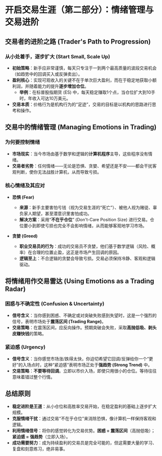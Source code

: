# 开启交易生涯（第二部分）：情绪管理与交易进阶

## 交易者的进阶之路 (Trader's Path to Progression)

### 从小处着手，逐步扩大 (Start Small, Scale Up)
-   **初始策略**：新手应非常谨慎，每天只专注于一到两个最高质量的波段交易机会（如趋势中的回调买入或反弹卖出）。
-   **盈利核心**：实现可观收入的关键不在于单次巨大盈利，而在于稳定地获取小额利润，并随着能力的提升**逐步增加仓位**。
    -   **举例**：在标普股指期货 (ES) 中，每天稳定赚取1个点，当仓位扩大到10手时，年收入可达10万美元。
-   **交易本质**：价格行为是机构行为的“足迹”，交易的目标是以机构的思路进行思考和操作。

## 交易中的情绪管理 (Managing Emotions in Trading)

### 为何要控制情绪
-   **市场现实**：当今市场由基于数学和逻辑的**计算机程序**主导，这些程序没有情绪。
-   **交易者劣势**：任何情绪——无论是恐惧、贪婪、希望还是不安——都会干扰客观判断，使你无法战胜计算机，从而导致亏损。

### 核心情绪及其应对

-   **恐惧 (Fear)**
    -   **来源**：新手主要害怕亏钱（视为交易生涯的“死亡”）、被他人视为赌徒、辜负家人期望，甚至潜意识里害怕成功。
    -   **解决方案**：采用“**不在乎仓位**” (Don't-Care Position Size) 进行交易。仓位要小到即使亏损也完全不会影响情绪，从而能够客观地学习市场。

-   **贪婪 (Greed)**
    -   **职业交易员的行为**：成功的交易员不贪婪，他们基于数学逻辑（风险、概率）在合理的位置止盈，这正是市场产生回调的原因。
    -   **逻辑至上**：不合逻辑的贪婪会导致亏损。交易必须保持冷静、客观和逻辑驱动。

## 将情绪用作交易雷达 (Using Emotions as a Trading Radar)

### 困惑与不确定性 (Confusion & Uncertainty)
-   **信号含义**：当你感到困惑、不确定或对突破失败感到失望时，这是一个强烈的信号，表明市场处于**震荡区间 (Trading Range)**。
-   **交易策略**：在震荡区间，应反向操作。预期突破会失败，采取**高抛低吸、剥头皮赚快钱**的策略。

### 紧迫感 (Urgency)
-   **信号含义**：当你感觉市场涨/跌得太快，你迫切希望它回调/反弹给你一个“更好”的入场点时，这种“紧迫感”表明市场正处于**强趋势 (Strong Trend)** 中。
-   **交易策略**：**不要等待回调**。立即以市价入场，即使只用很小的仓位。等待往往意味着错过整个行情。

## 总结原则
-   **稳定进阶是王道**：从小仓位和高胜率交易开始，在稳定盈利的基础上逐步扩大规模。
-   **克服情绪干扰**：通过交易“不在乎仓位”来消除恐惧，像计算机一样保持客观和逻辑。
-   **利用情绪信号**：将你的感觉转化为交易优势。**困惑 = 震荡区间**（高抛低吸）；**紧迫感 = 强趋势**（立即入场）。
-   **成功需要努力**：成为持续盈利的交易员是完全可能的，但这需要大量的学习、复盘和刻意练习，绝非易事。